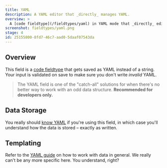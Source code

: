 ```yaml
---
title: YAML
description: A YAML editor that _directly_ manages YAML.
overview: >
  A [code fieldtype](/fieldtypes/yaml) in YAML mode that _directly_ edits and stores YAML instead of an escaped string representation of said YAML.
screenshot: fieldtypes/yaml.png
stage: 4
id: 25155800-8fd7-46c7-aad0-5daaf07543da
---
```

## Overview

This field is a [code fieldtype](/fieldtypes/code) that gets saved as YAML instead of a string. Your input is validated on save to make sure you don't write _invalid_ YAML.

> The YAML field is one of the "catch-all" solutions for when there's no better way to work with an odd data structure. **Recommended for developers only.**

## Data Storage

You really should [know YAML](/yaml) if you're using this field, in which case you'll understand how the data is stored – exactly as written.

## Templating

Refer to the [YAML guide](/yaml) on how to work with data in general. We really can't be any more specific here. You understand, right?
